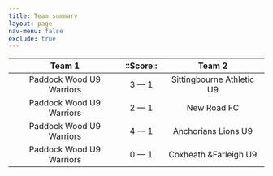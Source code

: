 ```yaml
---
title: Team summary
layout: page
nav-menu: false
exclude: true
---
```




|          Team 1          |  ::Score::  |          Team 2           |
|:------------------------:|:-----------:|:-------------------------:|
| Paddock Wood U9 Warriors | 3 &mdash; 1 | Sittingbourne Athletic U9 |
| Paddock Wood U9 Warriors | 2 &mdash; 1 |        New Road FC        |
| Paddock Wood U9 Warriors | 4 &mdash; 1 |    Anchorians Lions U9    |
| Paddock Wood U9 Warriors | 0 &mdash; 1 |   Coxheath &Farleigh U9   |

 <br /><br /><br />